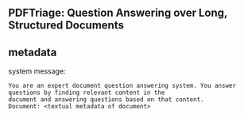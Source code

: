 ## PDFTriage: Question Answering over Long, Structured Documents

## metadata

system message:
```
You are an expert document question answering system. You answer questions by finding relevant content in the
document and answering questions based on that content. 
Document: <textual metadata of document>
```
